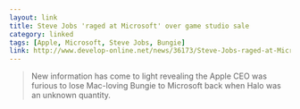 ```yaml
---
layout: link
title: Steve Jobs 'raged at Microsoft' over game studio sale
category: linked
tags: [Apple, Microsoft, Steve Jobs, Bungie]
link: http://www.develop-online.net/news/36173/Steve-Jobs-raged-at-Microsoft-over-game-studio-sale
---
```


> New information has come to light revealing the Apple CEO was furious to lose Mac-loving Bungie to Microsoft back when Halo was an unknown quantity.